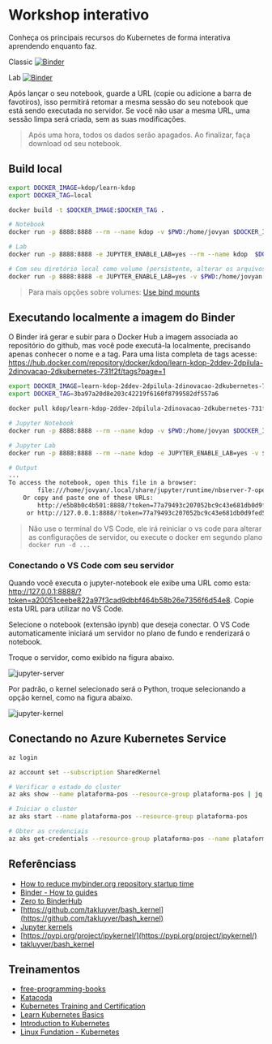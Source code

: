 # Workshop interativo

Conheça os principais recursos do Kubernetes de forma interativa aprendendo enquanto faz.

Classic
[![Binder](http://binder.kdop.net/badge_logo.svg)](http://binder.kdop.net/v2/gh/kdop-dev/pilula-inovacao-kubernetes.git/master?filepath=index.ipynb)

Lab
[![Binder](http://binder.kdop.net/badge_logo.svg)](http://binder.kdop.net/v2/gh/kdop-dev/pilula-inovacao-kubernetes.git/master?urlpath=lab)

Após lançar o seu notebook, guarde a URL (copie ou adicione a barra de favotiros), isso permitirá retomar a mesma sessão do seu notebook que está sendo executada no servidor. Se você não usar a mesma URL, uma sessão limpa será criada, sem as suas modificações.

> Após uma hora, todos os dados serão apagados. Ao finalizar, faça download od seu notebook.

## Build local

```bash
export DOCKER_IMAGE=kdop/learn-kdop
export DOCKER_TAG=local

docker build -t $DOCKER_IMAGE:$DOCKER_TAG .

# Notebook
docker run -p 8888:8888 --rm --name kdop -v $PWD:/home/jovyan $DOCKER_IMAGE:$DOCKER_TAG

# Lab
docker run -p 8888:8888 -e JUPYTER_ENABLE_LAB=yes --rm --name kdop  $DOCKER_IMAGE:$DOCKER_TAG

# Com seu diretório local como volume (persistente, alterar os arquivos no seu dir, mas necessário clonar o repo antes)
docker run -p 8888:8888 -e JUPYTER_ENABLE_LAB=yes -v $PWD:/home/jovyan --rm --name kdop  $DOCKER_IMAGE:$DOCKER_TAG
```

> Para mais opções sobre volumes: [Use bind mounts](https://docs.docker.com/storage/bind-mounts/)

## Executando localmente a imagem do Binder

O Binder irá gerar e subir para o Docker Hub a imagem associada ao repositório do github, mas você pode executá-la localmente, precisando apenas conhecer o nome e a tag. Para uma lista completa de tags acesse: <https://hub.docker.com/repository/docker/kdop/learn-kdop-2ddev-2dpilula-2dinovacao-2dkubernetes-731f2f/tags?page=1>

```bash
export DOCKER_IMAGE=learn-kdop-2ddev-2dpilula-2dinovacao-2dkubernetes-731f2f
export DOCKER_TAG=3ba97a20d8e203c42219f6160f8799582df557a6

docker pull kdop/learn-kdop-2ddev-2dpilula-2dinovacao-2dkubernetes-731f2f:$DOCKER_TAG

# Jupyter Notebook
docker run -p 8888:8888 --rm --name kdop -v $PWD:/home/jovyan $DOCKER_IMAGE:$DOCKER_TAG

# Jupyter Lab
docker run -p 8888:8888 --rm --name kdop -e JUPYTER_ENABLE_LAB=yes -v $PWD:/home/jovyan kdop/$DOCKER_IMAGE:$DOCKER_TAG

# Output
...
To access the notebook, open this file in a browser:
        file:///home/jovyan/.local/share/jupyter/runtime/nbserver-7-open.html
    Or copy and paste one of these URLs:
        http://e5b8b0c4b501:8888/?token=77a79493c207052bc9c43e681db0d9fed586a9db096f41b7
     or http://127.0.0.1:8888/?token=77a79493c207052bc9c43e681db0d9fed586a9db096f41b7
```

> Não use o terminal do VS Code, ele irá reiniciar o vs code para alterar as configurações de servidor, ou execute o docker em segundo plano `docker run -d ...`

### Conectando o VS Code com seu servidor

Quando você executa o jupyter-notebook ele exibe uma URL como esta: <http://127.0.0.1:8888/?token=a20051ceebe822a97f3cad9dbbf464b58b26e7356f6d54e8>. Copie esta URL para utilizar no VS Code.

Selecione o notebook (extensão ipynb) que deseja conectar. O VS Code automaticamente iniciará um servidor no plano de fundo e renderizará o notebook.

Troque o servidor, como exibido na figura abaixo.

![jupyter-server](media/code-jupyter-server.png)

Por padrão, o kernel selecionado será o Python, troque selecionando a opção kernel, como na figura abaixo.

![jupyter-kernel](media/code-jupyter-kernel.png)

## Conectando no Azure Kubernetes Service

```bash
az login

az account set --subscription SharedKernel

# Verificar o estado do cluster
az aks show --name plataforma-pos --resource-group plataforma-pos | jq .powerState

# Iniciar o cluster
az aks start --name plataforma-pos --resource-group plataforma-pos

# Obter as credenciais
az aks get-credentials --resource-group plataforma-pos --name plataforma-pos -f work/kubeconfig
```

## Referênciass

* [How to reduce mybinder.org repository startup time](https://discourse.jupyter.org/t/how-to-reduce-mybinder-org-repository-startup-time/4956)
* [Binder - How to guides](https://mybinder.readthedocs.io/en/latest/howto/index.html)
* [Zero to BinderHub](https://binderhub.readthedocs.io/en/latest/zero-to-binderhub/setup-binderhub.html)
* [https://github.com/takluyver/bash_kernel](https://github.com/takluyver/bash_kernel)
* [Jupyter kernels](https://github.com/jupyter/jupyter/wiki/Jupyter-kernels)
* [https://pypi.org/project/ipykernel/](https://pypi.org/project/ipykernel/)
* [takluyver/bash_kernel](https://github.com/takluyver/bash_kernel)

## Treinamentos

* [free-programming-books](https://github.com/EbookFoundation/free-programming-books/blob/master/free-programming-books.md)
* [Katacoda](https://www.katacoda.com/)
* [Kubernetes Training and Certification](https://kubernetes.io/training/)
* [Learn Kubernetes Basics](https://kubernetes.io/docs/tutorials/kubernetes-basics/)
* [Introduction to Kubernetes](https://www.edx.org/course/introduction-to-kubernetes)
* [Linux Fundation - Kubernetes](https://training.linuxfoundation.org/training/course-catalog/?_sft_technology=kubernetes)
